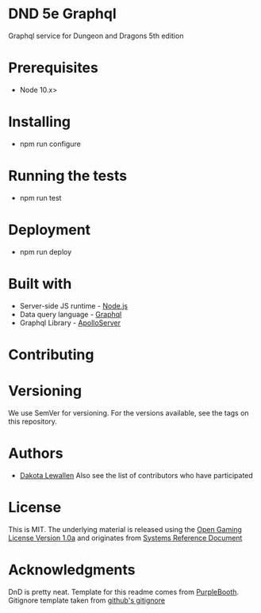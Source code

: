 # DND 5e Graphql
Graphql service for Dungeon and Dragons 5th edition

# Prerequisites
* Node 10.x>

# Installing
* npm run configure

# Running the tests
* npm run test

# Deployment
* npm run deploy

# Built with
* Server-side JS runtime - [Node.js](https://nodejs.org/en/)
* Data query language - [Graphql](https://graphql.org)
* Graphql Library - [ApolloServer](https://www.apollographql.com)

# Contributing

# Versioning
We use SemVer for versioning. For the versions available, see the tags on this repository.

# Authors
- [Dakota Lewallen](https://github.com/IamFlowZ)
Also see the list of contributors who have participated

# License
This is MIT. The underlying material
is released using the [Open Gaming License Version 1.0a](https://www.wizards.com/default.asp?x=d20/oglfaq/20040123f) and originates from [Systems Reference Document](https://media.wizards.com/2016/downloads/DND/SRD-OGL_V5.1.pdf)

# Acknowledgments
DnD is pretty neat. Template for this readme comes from [PurpleBooth](https://gist.github.com/PurpleBooth/109311bb0361f32d87a2). Gitignore template taken from [github's gitignore](https://github.com/github/gitignore)